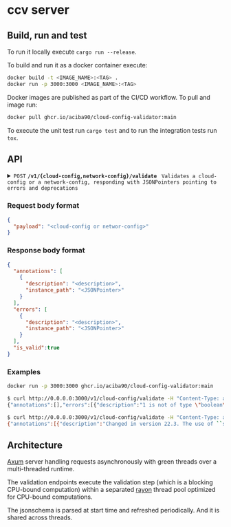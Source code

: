 # ccv server

## Build, run and test

To run it locally execute `cargo run --release`.

To build and run it as a docker container execute:

```sh
docker build -t <IMAGE_NAME>:<TAG> .
docker run -p 3000:3000 <IMAGE_NAME>:<TAG>
```

Docker images are published as part of the CI/CD workflow. To pull and image run:

```sh
docker pull ghcr.io/aciba90/cloud-config-validator:main
```

To execute the unit test run `cargo test` and to run the integration tests run `tox`.

## API

<details>
  <summary>
    <code>POST</code> <code><b>/v1/{cloud-config,network-config}/validate</b></code>
    <code> Validates a cloud-config or a network-config, responding with JSONPointers pointing to errors and deprecations</code>
  </summary>

  ### Parameters

  > | name      |  type     | data type               | description                                                           |
  > |-----------|-----------|-------------------------|-----------------------------------------------------------------------|
  > | None      |  required | JSON                    | See [Request body format](#request-body-format)                       |

  ### Responses

  > | http code     | content-type                      | response                                                            |
  > |---------------|-----------------------------------|---------------------------------------------------------------------|
  > | `200`         | `application/json`                | See [Response body format](#response-body-format)                   |

</details>

### Request body format

```json
{
  "payload": "<cloud-config or networ-config>"
}
```

### Response body format

```json
{
  "annotations": [
    {
      "description": "<description>",
      "instance_path": "<JSONPointer>"
    }
  ],
  "errors": [
    {
      "description": "<description>",
      "instance_path": "<JSONPointer>"
    }
  ],
  "is_valid":true
}
```

### Examples

```sh
docker run -p 3000:3000 ghcr.io/aciba90/cloud-config-validator:main

$ curl http://0.0.0.0:3000/v1/cloud-config/validate -H "Content-Type: application/json" -d '{"payload": "#cloud-config\nubuntu_advantage:\n  features:\n    disable_auto_attach: 1"}'
{"annotations":[],"errors":[{"description":"1 is not of type \"boolean\"","instance_path":"/ubuntu_advantage/features/disable_auto_attach"}],"is_valid":false}

$ curl http://0.0.0.0:3000/v1/cloud-config/validate -H "Content-Type: application/json" -d '{"payload": "#cloud-config\nusers:\n  - name: a\n    uid: \"1743\"" }'
{"annotations":[{"description":"Changed in version 22.3. The use of ``string`` type is deprecated. Use an ``integer`` instead.","instance_path":"/users/0/uid"}],"errors":[],"is_valid":true}
```

## Architecture

[Axum](https://github.com/tokio-rs/axum) server handling requests asynchronously with green threads over a multi-threaded runtime.

The validation endpoints execute the validation step (which is a blocking CPU-bound computation) within a separated [rayon](https://docs.rs/rayon/latest/rayon/) thread pool optimized for CPU-bound computations.

The jsonschema is parsed at start time and refreshed periodically. And it is shared across threads.
